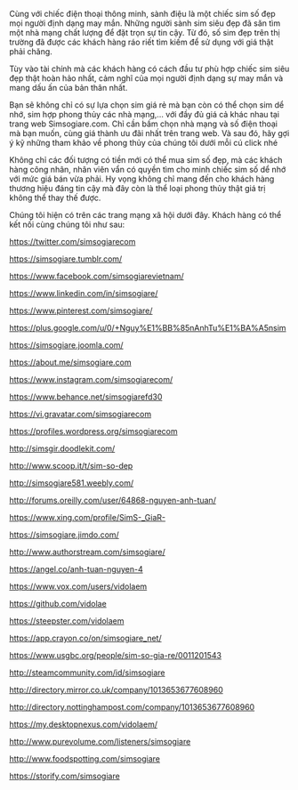 Cùng với chiếc điện thoại thông minh, sành điệu là một chiếc sim số đẹp mọi người định dạng may mắn. Những người sành sim siêu đẹp đã săn tìm một nhà mạng chất lượng để đặt trọn sự tin cậy. Từ đó, số sim đẹp trên thị trường đã được các khách hàng ráo riết tìm kiếm để sử dụng với giá thật phải chăng.

Tùy vào tài chính mà các khách hàng có cách đầu tư phù hợp chiếc sim siêu đẹp thật hoàn hảo nhất, cảm nghĩ của mọi người định dạng sự may mắn và mang dấu ấn của bản thân nhất.

Bạn sẽ không chỉ có sự lựa chọn sim giá rẻ mà bạn còn có thể chọn sim dể nhớ, sim hợp phong thủy các nhà mạng,… với đầy đủ giá cả khác nhau tại trang web Simsogiare.com. Chỉ cần bấm chọn nhà mạng và số điện thoại mà bạn muốn, cùng giá thành ưu đãi nhất trên trang web. Và sau đó, hãy gợi ý kỹ những tham khảo về phong thủy của chúng tôi dưới mỗi cú click nhé

Không chỉ các đối tượng có tiền mới có thể mua sim số đẹp, mà các khách hàng công nhân, nhân viên vẩn có quyền tìm cho minh chiếc sim số dể nhớ với mức giá bán vừa phải. Hy vọng không chỉ mang đến cho khách hàng thương hiệu đáng tin cậy mà đây còn là thể loại phong thủy thật giá trị không thể thay thế được.

Chúng tôi hiện có trên các trang mạng xã hội dưới đây. Khách hàng có thể kết nối cùng chúng tôi như sau:

https://twitter.com/simsogiarecom

https://simsogiare.tumblr.com/

https://www.facebook.com/simsogiarevietnam/

https://www.linkedin.com/in/simsogiare/

https://www.pinterest.com/simsogiare/

https://plus.google.com/u/0/+Nguy%E1%BB%85nAnhTu%E1%BA%A5nsim

https://simsogiare.joomla.com/

https://about.me/simsogiare.com

https://www.instagram.com/simsogiarecom/

https://www.behance.net/simsogiarefd30

https://vi.gravatar.com/simsogiarecom

https://profiles.wordpress.org/simsogiarecom

http://simsgir.doodlekit.com/

http://www.scoop.it/t/sim-so-dep

http://simsogiare581.weebly.com/

http://forums.oreilly.com/user/64868-nguyen-anh-tuan/

https://www.xing.com/profile/SimS-_GiaR-

https://simsogiare.jimdo.com/

http://www.authorstream.com/simsogiare/

https://angel.co/anh-tuan-nguyen-4

https://www.vox.com/users/vidolaem

https://github.com/vidolae

https://steepster.com/vidolaem

https://app.crayon.co/on/simsogiare_net/

https://www.usgbc.org/people/sim-so-gia-re/0011201543

http://steamcommunity.com/id/simsogiare

http://directory.mirror.co.uk/company/1013653677608960

http://directory.nottinghampost.com/company/1013653677608960

https://my.desktopnexus.com/vidolaem/

http://www.purevolume.com/listeners/simsogiare

http://www.foodspotting.com/simsogiare

https://storify.com/simsogiare
